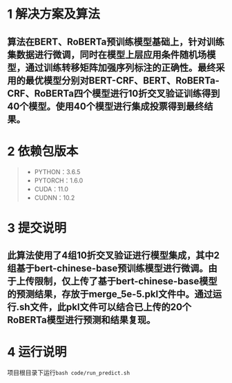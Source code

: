 # 1 解决方案及算法
## 算法在BERT、RoBERTa预训练模型基础上，针对训练集数据进行微调，同时在模型上层应用条件随机场模型，通过训练转移矩阵加强序列标注的正确性。最终采用的最优模型分别对BERT-CRF、BERT、RoBERTa-CRF、RoBERTa四个模型进行10折交叉验证训练得到40个模型。使用40个模型进行集成投票得到最终结果。

# 2 依赖包版本
> * PYTHON：3.6.5
> * PYTORCH：1.6.0
> * CUDA：11.0
> * CUDNN：10.2

# 3 提交说明
## 此算法使用了4组10折交叉验证进行模型集成，其中2组基于bert-chinese-base预训练模型进行微调。由于上传限制，仅上传了基于bert-chinese-base模型的预测结果，存放于merge_5e-5.pkl文件中。通过运行.sh文件，此pkl文件可以结合已上传的20个RoBERTa模型进行预测和结果复现。

# 4 运行说明
项目根目录下运行`bash code/run_predict.sh`